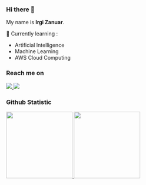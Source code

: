 ### Hi there 👋

My name is **Irgi Zanuar**.<br>

🌱 Currently learning : <br>
<ul>
  <li>Artificial Intelligence</li>
  <li>Machine Learning</li>
  <li>AWS Cloud Computing</li>
</ul>

### Reach me on
<div id="badges">
  <a href="https://www.linkedin.com/in/irgizanuar">
    <img src="https://img.shields.io/badge/LinkedIn-blue?style=for-the-badge&logo=linkedin&logoColor=white"/>
  </a>
  <a href="https://www.instagram.com/irgizanuar/">
    <img src="https://img.shields.io/badge/Instagram-E4405F?style=for-the-badge&logo=instagram&logoColor=white"/>
  </a>
</div>

### Github Statistic
<p align="left">
<a href="https://github.com/Irzz">
  <img height="180em" src="https://github-readme-stats-eight-theta.vercel.app/api?username=Irzz&show_icons=true&theme=vision-friendly-dark&include_all_commits=true&count_private=true"/>
  <img height="180em" src="https://github-readme-stats-eight-theta.vercel.app/api/top-langs/?username=Irzz&layout=compact&langs_count=8&theme=vision-friendly-dark"/>
</a>
</p>
